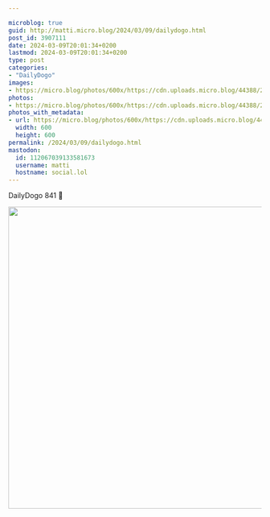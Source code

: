 ```yaml
---

microblog: true
guid: http://matti.micro.blog/2024/03/09/dailydogo.html
post_id: 3907111
date: 2024-03-09T20:01:34+0200
lastmod: 2024-03-09T20:01:34+0200
type: post
categories:
- "DailyDogo"
images:
- https://micro.blog/photos/600x/https://cdn.uploads.micro.blog/44388/2024/502549d1863b4c8ba66772d61cac2e28.jpg
photos:
- https://micro.blog/photos/600x/https://cdn.uploads.micro.blog/44388/2024/502549d1863b4c8ba66772d61cac2e28.jpg
photos_with_metadata:
- url: https://micro.blog/photos/600x/https://cdn.uploads.micro.blog/44388/2024/502549d1863b4c8ba66772d61cac2e28.jpg
  width: 600
  height: 600
permalink: /2024/03/09/dailydogo.html
mastodon:
  id: 112067039133581673
  username: matti
  hostname: social.lol
---
```

DailyDogo 841 🐶

<img src="/media/uploads/2024/502549d1863b4c8ba66772d61cac2e28.jpg" width="600" height="600" alt="" />
